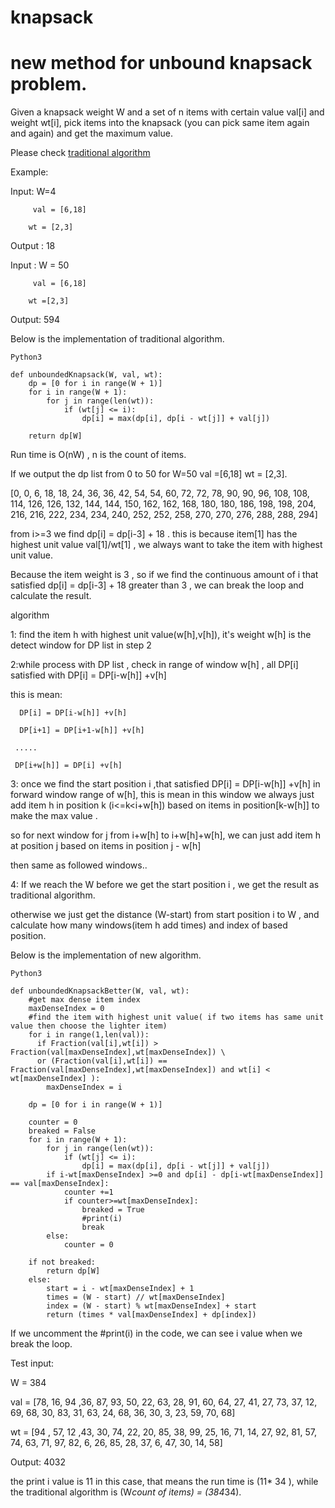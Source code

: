 # knapsack
# new method for unbound knapsack problem.

Given a knapsack weight W and a set of n items with certain value val[i] and weight wt[i], pick items into the knapsack (you can pick same item again and again) and get the maximum value.

Please check [traditional algorithm](https://www.geeksforgeeks.org/unbounded-knapsack-repetition-items-allowed/)

Example:

Input: W=4

         val = [6,18]

        wt = [2,3]

Output : 18

Input : W = 50

         val = [6,18]

        wt =[2,3]

Output: 594

Below is the implementation of  traditional algorithm.

```
Python3

def unboundedKnapsack(W, val, wt):
    dp = [0 for i in range(W + 1)]
    for i in range(W + 1):
        for j in range(len(wt)):
            if (wt[j] <= i):
                dp[i] = max(dp[i], dp[i - wt[j]] + val[j])

    return dp[W]
```

Run time is O(nW) , n is the count of items.

If we output the dp list  from 0 to 50 for W=50 val =[6,18] wt = [2,3].

[0, 0, 6, 18, 18, 24, 36, 36, 42, 54, 54, 60, 72, 72, 78, 90, 90, 96, 108, 108, 114, 126, 126, 132, 144, 144, 150, 162, 162, 168, 180, 180, 186, 198, 198, 204, 216, 216, 222, 234, 234, 240, 252, 252, 258, 270, 270, 276, 288, 288, 294]

from i>=3 we find dp[i] = dp[i-3] + 18 .  this is because item[1] has the highest unit value val[1]/wt[1] , we always want to take the item with highest unit value.

Because the item weight is 3 , so if we find the continuous amount of i that satisfied dp[i] = dp[i-3] + 18  greater than 3 , we can break the loop and calculate the result.

algorithm

1: find the item h with highest unit value(w[h],v[h]), it's weight w[h] is the detect window for DP list in step 2

2:while process with DP list , check in range of window w[h] , all DP[i] satisfied with DP[i] = DP[i-w[h]] +v[h] 

   this is mean:

      DP[i] = DP[i-w[h]] +v[h] 

      DP[i+1] = DP[i+1-w[h]] +v[h] 

     .....

     DP[i+w[h]] = DP[i] +v[h] 

3:   once we find the start position i ,that satisfied DP[i] = DP[i-w[h]] +v[h]  in forward window range of w[h], this is mean in this window we always just add item h in position k (i<=k<i+w[h]) based on items in position[k-w[h]] to make the max value .

so for next window for j from i+w[h] to i+w[h]+w[h], we can just add item h at position j based on items in position j - w[h]

then same as followed windows.. 

4: If we reach the W before we get the start position i , we get the result as traditional algorithm.

  otherwise we just get the distance (W-start) from start position i to W , and calculate how many windows(item h add times) and index of based position.

Below is the implementation of  new algorithm.

```
Python3

def unboundedKnapsackBetter(W, val, wt):
    #get max dense item index
    maxDenseIndex = 0
    #find the item with highest unit value( if two items has same unit value then choose the lighter item)
    for i in range(1,len(val)):
      if Fraction(val[i],wt[i]) > Fraction(val[maxDenseIndex],wt[maxDenseIndex]) \
      or (Fraction(val[i],wt[i]) == Fraction(val[maxDenseIndex],wt[maxDenseIndex]) and wt[i] < wt[maxDenseIndex] ):
        maxDenseIndex = i

    dp = [0 for i in range(W + 1)]

    counter = 0
    breaked = False
    for i in range(W + 1):
        for j in range(len(wt)):
            if (wt[j] <= i):
                dp[i] = max(dp[i], dp[i - wt[j]] + val[j])
        if i-wt[maxDenseIndex] >=0 and dp[i] - dp[i-wt[maxDenseIndex]] == val[maxDenseIndex]:
            counter +=1
            if counter>=wt[maxDenseIndex]:
                breaked = True
                #print(i)
                break
        else:
            counter = 0

    if not breaked:
        return dp[W]
    else:
        start = i - wt[maxDenseIndex] + 1
        times = (W - start) // wt[maxDenseIndex]
        index = (W - start) % wt[maxDenseIndex] + start
        return (times * val[maxDenseIndex] + dp[index])
```

If we uncomment the #print(i) in the code, we can see i value when we break the loop.

Test input: 

  W = 384

   val = [78, 16, 94 ,36, 87, 93, 50, 22, 63, 28, 91, 60, 64, 27, 41, 27, 73, 37, 12, 69, 68, 30, 83, 31, 63, 24, 68, 36, 30, 3, 23, 59, 70, 68]

   wt = [94 , 57, 12 ,43, 30, 74, 22, 20, 85, 38, 99, 25, 16, 71, 14, 27, 92, 81, 57, 74, 63, 71, 97, 82,  6, 26, 85, 28, 37, 6, 47, 30, 14, 58]

   Output:  4032

the print i value is 11 in this case, that means the run time is (11* 34 ),  while the  traditional algorithm is (W*count of items) = (384*34).
